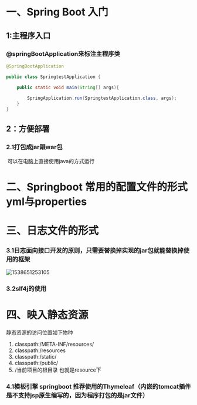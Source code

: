 # 一、Spring Boot 入门

## 1:主程序入口

### 	@springBootApplication来标注主程序类

```java
@SpringBootApplication

public class SpringtestApplication {

    public static void main(String[] args){
       
        SpringApplication.run(SpringtestApplication.class, args);
    }
}
```

## 2：方便部署

### 	2.1打包成jar跟war包

​		可以在电脑上直接使用java的方式运行

# 二、Springboot 常用的配置文件的形式yml与properties
# 三、日志文件的形式
### 3.1日志面向接口开发的原则，只需要替换掉实现的jar包就能替换掉使用的框架

![1538651253105](C:\Users\lulu\AppData\Roaming\Typora\typora-user-images\1538651253105.png)

### 3.2slf4j的使用

# 四、映入静态资源

静态资源的访问位置如下物种

1. classpath:/META-INF/resources/
2. classpath:/resources
3. classpath:/static/
4. classpath:/public/
5. /当前项目的根目录 也就是resource下

### 4.1模板引擎 springboot 推荐使用的Thymeleaf（内嵌的tomcat插件是不支持jsp原生编写的，因为程序打包的是jar文件）



